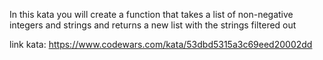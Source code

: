 In this kata you will create a function that takes a list of non-negative integers and strings and returns a new list with the strings filtered out

link kata: https://www.codewars.com/kata/53dbd5315a3c69eed20002dd